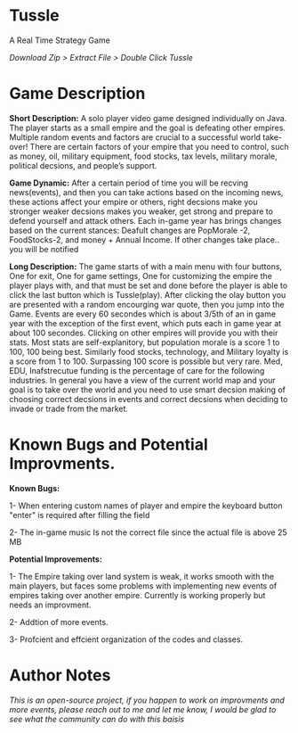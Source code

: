 # Tussle
A Real Time Strategy Game

*Download Zip > Extract File > Double Click Tussle*

# Game Description
**Short Description:** A solo player video game designed individually on Java. The player starts as a small empire and the goal is defeating other empires. Multiple random events and factors are crucial to a successful world take-over! There are certain factors of your empire that you need to control, such as money, oil, military equipment, food stocks, tax levels, military morale, political decsions, and people’s support.

**Game Dynamic:** After a certain period of time you will be recving news(events), and then you can take actions based on the incoming news, these actions affect your empire or others, right decsions make you stronger weaker decsions makes you weaker, get strong and prepare to defend yourself and attack others. Each in-game year has brings changes based on the current stances: Deafult changes are PopMorale -2, FoodStocks-2, and money + Annual Income. If other changes take place.. you will be notified

**Long Description:** The game starts of with a main menu with four buttons, One for exit, One for game settings, One for customizing the empire the player plays with, and that must be set and done before the player is able to click the last button which is Tussle(play). After clicking the olay button you are presented with a random encourging war quote, then you jump into the Game. Events are every 60 secondes which is about 3/5th of an in game year with the exception of the first event, which puts each in game year at about 100 secondes. Clicking on other empires will provide you with their stats. Most stats are self-explanitory, but population morale is a score 1 to 100, 100 being best. Similarly food stocks, technology, and Military loyalty is a score from 1 to 100. Surpassing 100 score is possible but very rare. Med, EDU, Inafstrecutue funding is the percentage of care for the following industries. In general you have a view of the current world map and your goal  is to take over the world and you need to use smart decsion making of choosing correct decsions in events and correct decsions when deciding to invade or trade from the market.

# Known Bugs and Potential Improvments.

**Known Bugs:**

1- When entering custom names of player and empire the keyboard button "enter" is required after filling the field

2- The in-game music Is not the correct file since the actual file is above 25 MB

**Potential Improvements:**

1- The Empire taking over land system is weak, it works smooth with the main players, but faces some problems with implementing new events of empires taking over another empire. Currently is working properly but needs an improvment.

2- Addtion of more events.

3- Profcient and effcient organization of the codes and classes.

# Author Notes
*This is an open-source project, if you happen to work on improvments and more events, please reach out to me and let me know, I would be glad to see what the community can do with this baisis*

